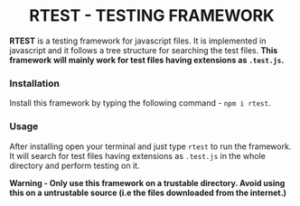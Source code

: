 <h1 align='center'>RTEST - TESTING FRAMEWORK</h1>

<strong>RTEST</strong> is a testing framework for javascript files. It is implemented in javascript and it follows a tree structure for searching the test files. <strong>This framework will mainly work for test files having extensions as ```.test.js```.</strong>

### Installation
Install this framework by typing the following command - ```npm i rtest```.

### Usage
After installing open your terminal and just type ```rtest``` to run the framework. It will search for test files having extensions as ```.test.js``` in the whole directory and perform testing on it.

**Warning - Only use this framework on a trustable directory. Avoid using this on a untrustable source (i.e the files downloaded from the internet.)**